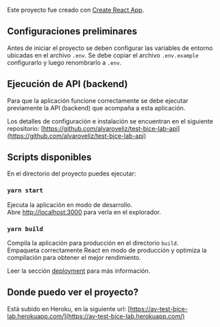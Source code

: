 Este proyecto fue creado con [Create React App](https://github.com/facebook/create-react-app).

## Configuraciones preliminares

Antes de iniciar el proyecto se deben configurar las variables de entorno ubicadas en el archivo `.env`.
Se debe copiar el archivo `.env.example` configurarlo y luego renombrarlo a `.env`.

## Ejecución de API (backend)

Para que la aplicación funcione correctamente se debe ejecutar previamente la API (backend) que acompaña a esta aplicación.

Los detalles de configuración e instalación se encuentran en el siguiente repositorio: [https://github.com/alvaroveliz/test-bice-lab-api](https://github.com/alvaroveliz/test-bice-lab-api)

## Scripts disponibles

En el directorio del proyecto puedes ejecutar:

### `yarn start`

Ejecuta la aplicación en modo de desarrollo.<br />
Abre [http://localhost:3000](http://localhost:3000) para verla en el explorador.

### `yarn build`

Compila la aplicación para producción en el directorio `build`.<br />
Empaqueta correctamente React en modo de producción y optimiza la compilación para obtener el mejor rendimiento.

Leer la sección [deployment](https://facebook.github.io/create-react-app/docs/deployment) para más información.

## Donde puedo ver el proyecto?

Está subido en Heroku, en la siguiente url: [https://av-test-bice-lab.herokuapp.com/](https://av-test-bice-lab.herokuapp.com/)
